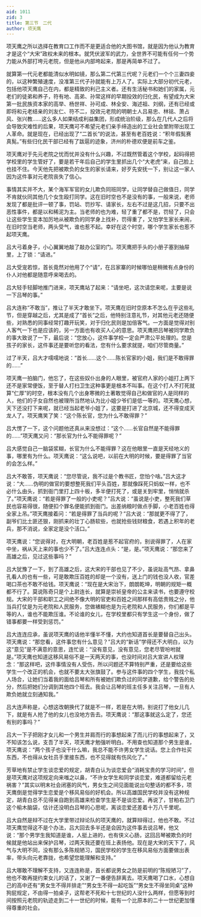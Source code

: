 ```yaml
---
aid: 1011
zid: 3
title: 第三节　二代
author: 项天鹰
---
```


项天鹰之所以选择在教育口工作而不是更适合他的大图书馆，就是因为他认为教育才是这个“大宋”政权未来的根本。就凭伏波军的武力，全世界不可能有任何一个势力能从外部打垮元老院，但是他从内部垮起来，那是再简单不过了。

就算第一代元老都能清似水明如镜，那么第二代第三代呢？元老们一个个三妻四妾的，以这种繁殖速度，没准第三代子孙就能有上万人了。实际上大部分初代元老，包括他项天鹰自己在内，都是精致的利己主义者。还有生活秘书和她们的家属，元老们的徒弟和养子，符有地、高弟、孙常这样的早期投效的归化民，有望成为大宋第一批民族资本家的高举、杨世祥、孙可成、林全安、海述祖、刘纲，还有已经或即将和元老结亲的刘友仁、符不二，投效元老院的明朝士人吕易忠、林铭、萧占风、张兴教……这么多人如果结成利益集团，形成统治阶级，那么在几代人之后将会导致灾难性的后果，项天鹰可不希望元老们亲手缔造出的工业社会里附带出现工人革命。就是现在，已经出现了“二首长”的说法，甚至有老百姓说：“积年假髨赛真髨。”有些归化民干部已经有了跋扈的迹象，济州的朴德欢便是前车之鉴。

项天鹰对于先元老院之忧而忧并没有什么兴趣，不过既然管着这个学校，起码得把学校里的学生管好了，要是若干年后自己的学生里抓出几个“大老虎”来，自己脸上也挂不住。今天他先把被欺负的女生的家长请来，好歹先安抚一下，别让这一家人因为这件事对元老院丧失了信心。

事情其实并不大，某个海军军官的女儿欺负同班同学，让同学替自己做值日，同学不肯就伙同其他几个女生殴打同学。这在旧时空也不是没有的事，一般来说，老师发现了都是批评一顿了事，罚站、罚抄写、请家长，左右不过是这几招，只要不出恶性事件，都是以和稀泥为主。当老师的也为难，轻了重了都不是，罚轻了，只会让这些学生变本加厉地从被欺负的同学身上找补，罚得重了，又怕学生家长来闹，在旧时空当老师，两头受气，谁也惹不起。幸好在这个时空，哪个学生家长也惹不起项天鹰。

吕大弓着身子，小心翼翼地敲了敲办公室的门。项天鹰把手头的小册子塞到抽屉里，上了锁：“请进。”

吕大受宠若惊，首长竟然对他用了个“请”，在吕家寨的时候哪怕是稍微有点身份的仆人对他都是随意呼来喝去的。

吕大轻手轻脚地推门进来，项天鹰站了起来：“请坐吧，这次请您来呢，主要是说一下吕琴的事。”

吕大连称“不敢当”，推让了半天才敢坐下。项天鹰在旧时空原本不怎么在乎这些礼节，但是穿越之后，尤其是成了“首长”之后，他特别注意礼节，对其他元老还随便些，对熟悉的同事经常打趣开玩笑，对于归化民则是加倍客气。一方面是觉得对别人客气一下也是应该的，另一方面也有收买人心的意思。项天鹰把吕琴被同学欺负的事大致说了一下，最后说：“您放心，这件事学校一定会严肃公平处理的。您是孩子的家长，这件事还是要听您的看法，您有什么要求就提，咱们尽管商量。”

过了半天，吕大才嚅嚅地说：“首长……这个……陈长官家的小姐，我们是不敢得罪的……”

项天鹰一拍脑门，他忘了，在这些奴仆出身的人眼里，被官府人家的小姐打上两下还不是家常便饭，至于替人打扫卫生这种事更是根本不叫事。在这个打人不打死就算“仁厚”的时空，根本没有几个出身寒微的土著敢觉得自己和做官的人是同样的人，他们的子女自然也被理所当然地认为比小姐少爷们是低一等的。项天鹰心想，天下还没打下来呢，就已经当起老爷小姐了，这要是打进了北京城，还不得变成天龙人了。项天鹰笑了笑：“这个陈长官，您为什么不敢得罪？”

吕大愣了一下，这个问题他还真从来没想过：“这个……长官自然是不能得罪的……”项天鹰又问：“那长官为什么不能得罪呢？”

吕大感觉自己一脑袋浆糊，长官为什么不能得罪？这在他眼里一直是天经地义的事，哪里有为什么。项天鹰说：“这么说吧，以前在大明的时候，要是得罪了当官的会怎么样。”

吕大不敢答，项天鹰说：“您尽管说，我不过是个教书匠，您怕个啥。”吕大这才说：“大……伪明的做官的要想整死我们平头百姓，那就像踩死只蚂蚁一样，也不必什么由头，抓到衙门里打上四十板，多半便打死了，或是关到牢里，悄悄就杀了。”项天鹰说：“若是得罪了一般的小吏呢？”吕大说：“虽说是小吏，整死我们草民也容易得很，随便扣个罪名便能抓到衙门。出差纳粮时做点手脚，小老百姓也得全家上吊。”项天鹰接着问：“若是得罪了当兵的呢？”吕大说：“那就更不得了了，副爷们比土匪还狠，刚抓来的壮丁心肠软些，也就抢些钱财粮食，若遇上积年的老兵，那不消说，全家定是没个活口。”

项天鹰说：“您说得对，在大明朝，老百姓是惹不起官府的，别说得罪了，人在家中坐，祸从天上来的事也少不了。”吕大连连点头：“是，是。”项天鹰说：“那您来了高雄之后，见过这些事吗？”

吕大犹豫了一下，到了高雄之后，这大宋的干部也见了不少，虽说趾高气昂、拿鼻孔看人的也有一些，可是敢欺压百姓的却是一个没有，送上门的钱也没人收，官差喝口茶也不敢不给钱。项天鹰说：“现在是大宋治下，朗朗乾坤，明朝的规矩一概都不行了。莫说陈奇只是个上尉连长，就算是崇祯皇帝的公主来读书，也要遵守校规。大宋的干部和职工之间绝不像大明的官吏和百姓之间那样有高低贵贱之分，他当兵打仗是为元老院和人民服务，您做裱糊也是为元老院和人民服务，你们都是平等的人，谁也不能欺压谁。不论谁的女儿，在学校里都只有学生这一个身份，做了错事都要一样受到惩罚。”

吕大连连应承，虽说项天鹰的话他半懂半不懂，大约也知道首长是要替自己出头。项天鹰说：“那您看，这件事您有什么意见？”吕大的“新话”学得还不大明白，以为这“意见”是不满意的意思，连忙说：“没有意见，没有意见，您老尽管吩咐就是。”项天鹰也知道这移风易俗不是一天两天的事，也没时间对吕大宣讲人权理念：“那这样吧，这件事情没有人受伤，所以问题还不算特别严重，还是要给这些学生一个改正的机会，也就不要太大张旗鼓了。参与这件事的四个学生，我找个私人场合，让她们当着我的面给吕琴和所有被她们欺负过的同学道歉，给个警告的处分，然后把她们分调到其他四个班去。我会让吕琴的班主任多关注吕琴，一旦有人欺负她就立刻通知我。”

吕大连声称是，心想这改朝换代了就是不一样，若是在大明，别说打了他女儿几下，就是有人抢了他的女儿也没地方告去。项天鹰说：“那这事就这么定了，您还有别的事吗？”

吕大一下子把刚才女儿和一个男生并肩而行的事想起来了而儿行的事想起来了，又不知该怎么说，支吾了半天，项天鹰才勉强听明白。不用查也知道那个男生是谁，项天鹰说：“两个孩子也没干什么嘛，我总不能不许男女学生说话。您上合作社买东西，不也得从女社员手里接东西，也不见得就有伤风化了。”

芳草地有禁止学生谈恋爱的规定，胡青白认为谈恋爱会“消耗宝贵的学习时间”，但是项天鹰对这项规定向来嗤之以鼻，“不许女学生和同学谈恋爱，难道都留给元老祸害？”其实以明末社会闭塞的风气，男女生之间见面能说出句整话的都不多，项天鹰倒是觉得学生恋爱是个移风易俗的好机会。所以高雄国民学校并没有这种规定，胡青白总不见得亲自跑到高雄来检查学生是不是谈恋爱。再说了，甘粕右卫门这个榆木脑袋，估计还没明白吕琴的心思呢，离谈恋爱还差着十万八千里呢。

吕大自然是辩不过在大学里带过辩论队的项天鹰的，就算辩得过，他也不敢。不过项天鹰觉得这不是个办法，吕大回去多半还是会因为这件事去说吕琴，他又说：“那个男学生我知道是谁，人挺上进的，也有侠义心肠，这回吕琴被欺负的时候就是他站出来保护吕琴，过两天我还要在班上表扬他。现在是大宋的天下了，风气与大明不同，没有那么多陈规陋习，国民学校的学生在移风易俗方面要做出表率，带头向元老靠拢，也希望您能理解和支持。”

吕大哪敢不理解不支持，又连连称是，首长都说男女之防是前明的“陈规陋习”了，他也不敢再提约束女儿的话了，又谢了一番便告辞离去。项天鹰喝了口水，心想自己的高中还有“男女生不得并排走”“男女生不得一起吃饭”“男女生不得坐同桌”这种狗屁规定，不由得一拍桌子，这帮老不死和十七世纪的人没什么两样，但愿等到时间按照元老院的轨迹走到二十一世纪的时候，能有一个比原本的二十一世纪更加懂得尊重的社会。
